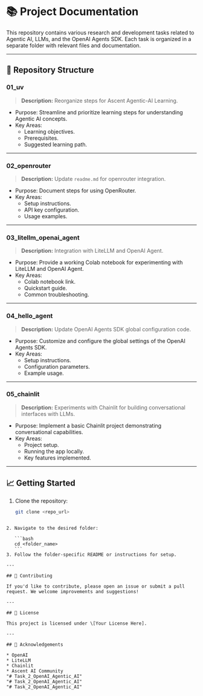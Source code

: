 # 📚 Project Documentation

This repository contains various research and development tasks related to Agentic AI, LLMs, and the OpenAI Agents SDK. Each task is organized in a separate folder with relevant files and documentation.

---

## 📂 Repository Structure

### 01_uv
> **Description:** Reorganize steps for Ascent Agentic-AI Learning.

- Purpose: Streamline and prioritize learning steps for understanding Agentic AI concepts.
- Key Areas:
  - Learning objectives.
  - Prerequisites.
  - Suggested learning path.

---

### 02_openrouter
> **Description:** Update `readme.md` for openrouter integration.

- Purpose: Document steps for using OpenRouter.
- Key Areas:
  - Setup instructions.
  - API key configuration.
  - Usage examples.

---

### 03_litellm_openai_agent
> **Description:** Integration with LiteLLM and OpenAI Agent.

- Purpose: Provide a working Colab notebook for experimenting with LiteLLM and OpenAI Agent.
- Key Areas:
  - Colab notebook link.
  - Quickstart guide.
  - Common troubleshooting.

---

### 04_hello_agent
> **Description:** Update OpenAI Agents SDK global configuration code.

- Purpose: Customize and configure the global settings of the OpenAI Agents SDK.
- Key Areas:
  - Setup instructions.
  - Configuration parameters.
  - Example usage.

---

### 05_chainlit
> **Description:** Experiments with Chainlit for building conversational interfaces with LLMs.

- Purpose: Implement a basic Chainlit project demonstrating conversational capabilities.
- Key Areas:
  - Project setup.
  - Running the app locally.
  - Key features implemented.

---

## 📈 Getting Started

1. Clone the repository:
   ```bash
   git clone <repo_url>
````

2. Navigate to the desired folder:

   ```bash
   cd <folder_name>
   ```
3. Follow the folder-specific README or instructions for setup.

---

## 🚀 Contributing

If you'd like to contribute, please open an issue or submit a pull request. We welcome improvements and suggestions!

---

## 📜 License

This project is licensed under \[Your License Here].

---

## 🙌 Acknowledgements

* OpenAI
* LiteLLM
* Chainlit
* Ascent AI Community
"# Task_2_OpenAI_Agentic_AI" 
"# Task_2_OpenAI_Agentic_AI" 
"# Task_2_OpenAI_Agentic_AI" 
